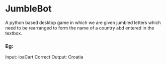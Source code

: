 # JumbleBot
A python based desktop game in which we are given jumbled letters which need to be rearranged to form the name of a country abd entered in the textbox.

### Eg: 
Input:          ioaCart
Correct Output: Croatia
